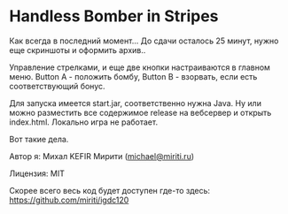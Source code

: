 Handless Bomber in Stripes
===

Как всегда в последний момент... До сдачи осталось 25 минут, нужно еще скриншоты и оформить архив..

Управление стрелками, и еще две кнопки настраиваются в главном меню. Button A - положить бомбу, Button B - взорвать, если есть соответствующий бонус.

Для запуска имеется start.jar, соответственно нужна Java. Ну или можно разместить все содержимое release на вебсервер и открыть index.html. Локально игра не работает.

Вот такие дела.

Автор я: Михал KEFIR Мирити (michael@miriti.ru)

Лицензия: MIT

Скорее всего весь код будет доступен где-то здесь: https://github.com/miriti/igdc120
